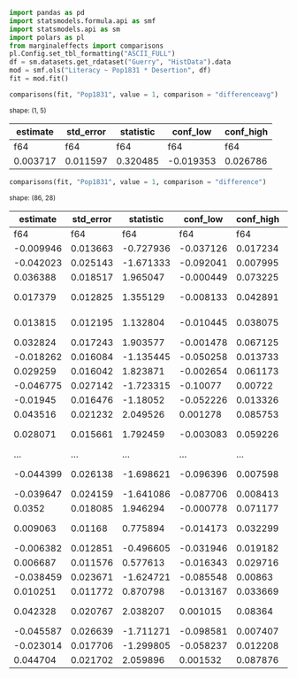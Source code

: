 
``` python
import pandas as pd
import statsmodels.formula.api as smf
import statsmodels.api as sm
import polars as pl
from marginaleffects import comparisons
pl.Config.set_tbl_formatting("ASCII_FULL")
df = sm.datasets.get_rdataset("Guerry", "HistData").data
mod = smf.ols("Literacy ~ Pop1831 * Desertion", df)
fit = mod.fit()

comparisons(fit, "Pop1831", value = 1, comparison = "differenceavg")
```

<small>shape: (1, 5)</small>

| estimate | std_error | statistic | conf_low  | conf_high |
|----------|-----------|-----------|-----------|-----------|
| f64      | f64       | f64       | f64       | f64       |
| 0.003717 | 0.011597  | 0.320485  | -0.019353 | 0.026786  |


``` python
comparisons(fit, "Pop1831", value = 1, comparison = "difference")
```

<small>shape: (86, 28)</small>

| estimate  | std_error | statistic | conf_low  | conf_high | dept | Region | Department       | Crime_pers | Crime_prop | Literacy | Donations | Infants | Suicides | MainCity | Wealth | Commerce | Clergy | Crime_parents | Infanticide | Donation_clergy | Lottery | Desertion | Instruction | Prostitutes | Distance | Area | Pop1831 |
|-----------|-----------|-----------|-----------|-----------|------|--------|------------------|------------|------------|----------|-----------|---------|----------|----------|--------|----------|--------|---------------|-------------|-----------------|---------|-----------|-------------|-------------|----------|------|---------|
| f64       | f64       | f64       | f64       | f64       | i64  | str    | str              | i64        | i64        | i64      | i64       | i64     | i64      | str      | i64    | i64      | i64    | i64           | i64         | i64             | i64     | i64       | i64         | i64         | f64      | i64  | f64     |
| -0.009946 | 0.013663  | -0.727936 | -0.037126 | 0.017234  | 1    | "E"    | "Ain"            | 28870      | 15890      | 37       | 5098      | 33120   | 35039    | "2:Med"  | 73     | 58       | 11     | 71            | 60          | 69              | 41      | 55        | 46          | 13          | 218.372  | 5762 | 346.03  |
| -0.042023 | 0.025143  | -1.671333 | -0.092041 | 0.007995  | 2    | "N"    | "Aisne"          | 26226      | 5521       | 51       | 8901      | 14572   | 12831    | "2:Med"  | 22     | 10       | 82     | 4             | 82          | 36              | 38      | 82        | 24          | 327         | 65.945   | 7369 | 513.0   |
| 0.036388  | 0.018517  | 1.965047  | -0.000449 | 0.073225  | 3    | "C"    | "Allier"         | 26747      | 7925       | 13       | 10973     | 17044   | 114121   | "2:Med"  | 61     | 66       | 68     | 46            | 42          | 76              | 66      | 16        | 85          | 34          | 161.927  | 7340 | 298.26  |
| 0.017379  | 0.012825  | 1.355129  | -0.008133 | 0.042891  | 4    | "E"    | "Basses-Alpes"   | 12935      | 7289       | 46       | 2733      | 23018   | 14238    | "1:Sm"   | 76     | 49       | 5      | 70            | 12          | 37              | 80      | 32        | 29          | 2           | 351.399  | 6925 | 155.9   |
| 0.013815  | 0.012195  | 1.132804  | -0.010445 | 0.038075  | 5    | "E"    | "Hautes-Alpes"   | 17488      | 8174       | 69       | 6962      | 23076   | 16171    | "1:Sm"   | 83     | 65       | 10     | 22            | 23          | 64              | 79      | 35        | 7           | 1           | 320.28   | 5549 | 129.1   |
| 0.032824  | 0.017243  | 1.903577  | -0.001478 | 0.067125  | 7    | "S"    | "Ardeche"        | 9474       | 10263      | 27       | 3188      | 42117   | 52547    | "1:Sm"   | 84     | 1        | 28     | 76            | 47          | 67              | 70      | 19        | 62          | 1           | 279.413  | 5529 | 340.73  |
| -0.018262 | 0.016084  | -1.135445 | -0.050258 | 0.013733  | 8    | "N"    | "Ardennes"       | 35203      | 8847       | 67       | 6400      | 16106   | 26198    | "2:Med"  | 33     | 4        | 50     | 53            | 85          | 49              | 31      | 62        | 9           | 83          | 105.694  | 5229 | 289.62  |
| 0.029259  | 0.016042  | 1.823871  | -0.002654 | 0.061173  | 9    | "S"    | "Ariege"         | 6173       | 9597       | 18       | 3542      | 22916   | 123625   | "1:Sm"   | 72     | 60       | 39     | 74            | 28          | 63              | 75      | 22        | 77          | 3           | 385.313  | 4890 | 253.12  |
| -0.046775 | 0.027142  | -1.723315 | -0.10077  | 0.00722   | 10   | "E"    | "Aube"           | 19602      | 4086       | 59       | 3608      | 18642   | 10989    | "2:Med"  | 14     | 3        | 42     | 77            | 54          | 9               | 28      | 86        | 15          | 207         | 83.244   | 6004 | 246.36  |
| -0.01945  | 0.016476  | -1.18052  | -0.052226 | 0.013326  | 11   | "S"    | "Aude"           | 15647      | 10431      | 34       | 2582      | 20225   | 66498    | "2:Med"  | 17     | 35       | 15     | 80            | 35          | 27              | 50      | 63        | 48          | 1           | 370.949  | 6139 | 270.13  |
| 0.043516  | 0.021232  | 2.049526  | 0.001278  | 0.085753  | 12   | "S"    | "Aveyron"        | 8236       | 6731       | 31       | 3211      | 21981   | 116671   | "2:Med"  | 50     | 70       | 3      | 51            | 5           | 23              | 81      | 10        | 44          | 4           | 296.089  | 8735 | 359.06  |
| 0.028071  | 0.015661  | 1.792459  | -0.003083 | 0.059226  | 13   | "S"    | "Bouches-du-Rho… | 13409      | 5291       | 38       | 2314      | 9325    | 8107     | "3:Lg"   | 2      | 26       | 30     | 45            | 74          | 55              | 3       | 23        | 43          | 25          | 362.568  | 5087 | 359.47  |
| …         | …         | …         | …         | …         | …    | …      | …                | …          | …          | …        | …         | …       | …        | …        | …      | …        | …      | …             | …           | …               | …       | …         | …           | …           | …        | …    | …       |
| -0.044399 | 0.026138  | -1.698621 | -0.096396 | 0.007598  | 79   | "W"    | "Deux-Sevres"    | 18400      | 6863       | 41       | 16956     | 25461   | 24533    | "2:Med"  | 39     | 59       | 72     | 30            | 4           | 85              | 71      | 84        | 39          | 6           | 188.474  | 5999 | 297.85  |
| -0.039647 | 0.024159  | -1.641086 | -0.087706 | 0.008413  | 80   | "N"    | "Somme"          | 33592      | 7144       | 44       | 4964      | 12447   | 12836    | "2:Med"  | 21     | 36       | 48     | 7             | 64          | 33              | 30      | 80        | 34          | 302         | 69.52    | 6170 | 543.7   |
| 0.0352    | 0.018085  | 1.946294  | -0.000778 | 0.071177  | 81   | "S"    | "Tarn"           | 13019      | 6241       | 20       | 3449      | 29305   | 68980    | "2:Med"  | 47     | 44       | 14     | 13            | 9           | 47              | 67      | 17        | 73          | 3           | 328.146  | 5758 | 333.84  |
| 0.009063  | 0.01168   | 0.775894  | -0.014173 | 0.032299  | 82   | "S"    | "Tarn-et-Garonn… | 14790      | 8680       | 25       | 4558      | 23771   | 48317    | "2:Med"  | 29     | 50       | 29     | 66            | 41          | 52              | 64      | 39        | 64          | 4           | 313.09   | 3718 | 242.51  |
| -0.006382 | 0.012851  | -0.496605 | -0.031946 | 0.019182  | 83   | "S"    | "Var"            | 13145      | 9572       | 23       | 2449      | 14800   | 13380    | "2:Med"  | 43     | 39       | 61     | 55            | 49          | 40              | 26      | 52        | 69          | 6           | 389.512  | 5973 | 317.5   |
| 0.006687  | 0.011576  | 0.577613  | -0.016343 | 0.029716  | 84   | "S"    | "Vaucluse"       | 13576      | 5731       | 37       | 1246      | 17239   | 19024    | "2:Med"  | 64     | 28       | 78     | 61            | 76          | 54              | 8       | 41        | 45          | 2           | 337.215  | 3567 | 239.11  |
| -0.038459 | 0.023671  | -1.624721 | -0.085548 | 0.00863   | 85   | "W"    | "Vendee"         | 20827      | 7566       | 28       | 14035     | 62486   | 67963    | "1:Sm"   | 56     | 64       | 70     | 50            | 44          | 30              | 68      | 79        | 59          | 4           | 212.459  | 6720 | 330.36  |
| 0.010251  | 0.011772  | 0.870798  | -0.013167 | 0.033669  | 86   | "W"    | "Vienne"         | 15010      | 4710       | 25       | 8922      | 35224   | 21851    | "2:Med"  | 68     | 43       | 71     | 20            | 1           | 44              | 40      | 38        | 65          | 18          | 170.523  | 6990 | 282.73  |
| 0.042328  | 0.020767  | 2.038207  | 0.001015  | 0.08364   | 87   | "C"    | "Haute-Vienne"   | 16256      | 6402       | 13       | 13817     | 19940   | 33497    | "2:Med"  | 67     | 63       | 76     | 68            | 6           | 78              | 55      | 11        | 84          | 7           | 198.874  | 5520 | 285.13  |
| -0.045587 | 0.026639  | -1.711271 | -0.098581 | 0.007407  | 88   | "E"    | "Vosges"         | 18835      | 9044       | 62       | 4040      | 14978   | 33029    | "2:Med"  | 82     | 42       | 51     | 58            | 34          | 5               | 14      | 85        | 11          | 43          | 174.477  | 5874 | 397.99  |
| -0.023014 | 0.017706  | -1.299805 | -0.058237 | 0.012208  | 89   | "C"    | "Yonne"          | 18006      | 6516       | 47       | 4276      | 16616   | 12789    | "2:Med"  | 30     | 15       | 55     | 32            | 22          | 35              | 51      | 66        | 27          | 272         | 81.797   | 7427 | 352.49  |
| 0.044704  | 0.021702  | 2.059896  | 0.001532  | 0.087876  | 200  | null   | "Corse"          | 2199       | 4589       | 49       | 37015     | 24743   | 37016    | "2:Med"  | 37     | 83       | 1      | 81            | 2           | 84              | 83      | 9         | 25          | 1           | 539.213  | 8680 | 195.41  |


